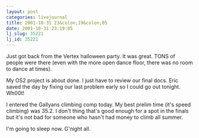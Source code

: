 ```yaml
---
layout: post
categories: livejournal
title: 2001-10-31 23&colon;19&colon;05
date: 2001-10-31 23:19:05
lj_slug: 35221
lj_id: 35221
---
```

Just got back from the Vertex halloween party. It was great. TONS of people were there (even with the more open dance floor, there was no room to dance at times).  



My OS2 project is about done. I just have to review our final docs. Eric saved the day by fixing our last problem early so I could go out tonight. Wh00t!  



I entered the Gallyans climbing comp today. My best prelim time (it's speed climbing) was 35.2. I don't thing that's good enough for a spot in the finals but it's not bad for someone who hasn't had money to climb all summer.  



I'm going to sleep now. G'night all.
